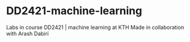 # DD2421-machine-learning
Labs in course DD2421 | machine learning at KTH
Made in collaboration with Arash Dabiri
